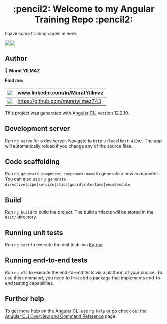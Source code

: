 <h1 align="center">:pencil2: Welcome to my Angular Training Repo :pencil2:</h1>
<p>
I have some training codes in here.
</p>

<!--<img src= "https://img.shields.io/badge/Spring-6DB33F?style=for-the-badge&logo=spring&logoColor=white" />--><img src= "https://img.shields.io/badge/Angular-DD0031?style=for-the-badge&logo=angular&logoColor=white" /><img src= "https://img.shields.io/badge/TypeScript-007ACC?style=for-the-badge&logo=typescript&logoColor=white" />
## Author

👤 **Murat YILMAZ**

**Find me:**

| <img src="https://img.shields.io/badge/LinkedIn-0077B5?style=for-the-badge&logo=linkedin&logoColor=white" /> | www.linkedin.com/in/MuratYillmaz  |
| ------------------------------------------------------------ | --------------------------------- |
| <img src="https://img.shields.io/badge/GitHub-100000?style=for-the-badge&logo=github&logoColor=white" /> | https://github.com/muratyilmaz743 |

This project was generated with [Angular CLI](https://github.com/angular/angular-cli) version 12.2.10.

## Development server

Run `ng serve` for a dev server. Navigate to `http://localhost:4200/`. The app will automatically reload if you change any of the source files.

## Code scaffolding

Run `ng generate component component-name` to generate a new component. You can also use `ng generate directive|pipe|service|class|guard|interface|enum|module`.

## Build

Run `ng build` to build the project. The build artifacts will be stored in the `dist/` directory.

## Running unit tests

Run `ng test` to execute the unit tests via [Karma](https://karma-runner.github.io).

## Running end-to-end tests

Run `ng e2e` to execute the end-to-end tests via a platform of your choice. To use this command, you need to first add a package that implements end-to-end testing capabilities.

## Further help

To get more help on the Angular CLI use `ng help` or go check out the [Angular CLI Overview and Command Reference](https://angular.io/cli) page.
